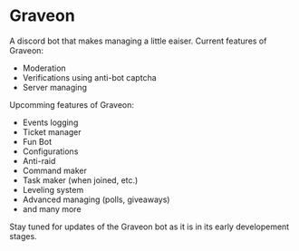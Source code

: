 # Graveon
A discord bot that makes managing a little eaiser. Current features of Graveon:
* Moderation
* Verifications using anti-bot captcha
* Server managing

Upcomming features of Graveon:
* Events logging
* Ticket manager
* Fun Bot
* Configurations
* Anti-raid
* Command maker
* Task maker (when joined, etc.)
* Leveling system
* Advanced managing (polls, giveaways)
* and many more

Stay tuned for updates of the Graveon bot as it is in its early developement stages.
